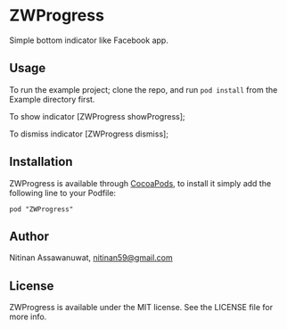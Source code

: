 # ZWProgress

Simple bottom indicator like Facebook app.

## Usage

To run the example project; clone the repo, and run `pod install` from the Example directory first.

To show indicator
	[ZWProgress showProgress];
	
To dismiss indicator
	[ZWProgress dismiss];

## Installation

ZWProgress is available through [CocoaPods](http://cocoapods.org), to install
it simply add the following line to your Podfile:

    pod "ZWProgress"

## Author

Nitinan Assawanuwat, nitinan59@gmail.com

## License

ZWProgress is available under the MIT license. See the LICENSE file for more info.

